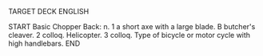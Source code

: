 TARGET DECK
ENGLISH

START
Basic
Chopper
Back: n. 1 a short axe with a large blade. B butcher's cleaver. 2 colloq. Helicopter. 3 colloq. Type of bicycle or motor cycle with high handlebars.
END
